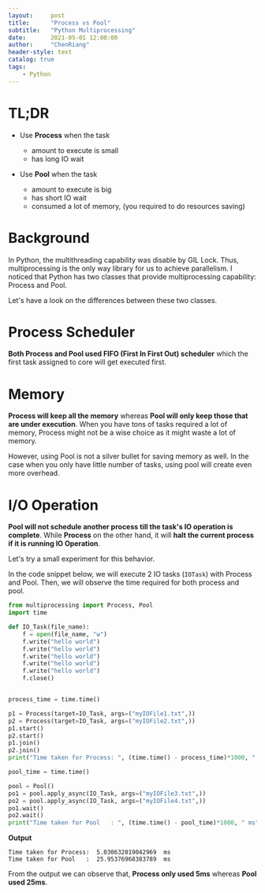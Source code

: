 ```yaml
---
layout:     post
title:      "Process vs Pool"
subtitle:   "Python Multiprocessing" 
date:       2021-05-01 12:00:00
author:     "ChenRiang"
header-style: text
catalog: true
tags:
    - Python
---
```



# TL;DR
- Use **Process** when the task 
    - amount to execute is small  
    - has long IO wait 
    
- Use **Pool** when the task 
    - amount to execute is big
    - has short IO wait 
    - consumed a lot of memory, (you required to do resources saving)
    

# Background 
In Python, the multithreading capability was disable by GIL Lock. Thus, multiprocessing is the only way library for us to achieve parallelism.
I noticed that Python has two classes that provide multiprocessing capability: Process and Pool. <br/>


Let's have a look on the differences between these two classes.



# Process Scheduler 
**Both Process and Pool used FIFO (First In First Out) scheduler** which the first task assigned to core will get executed first.


# Memory
**Process will keep all the memory** whereas **Pool will only keep those that are under execution**. 
When you have tons of tasks required a lot of memory, Process might not be a wise choice as it might waste a lot of memory.


However, using Pool is not a silver bullet for saving memory as well. In the case when you only have little number of tasks, using pool will create even more overhead.  


# I/O Operation
**Pool will not schedule another process till the task's IO operation is complete**. 
While **Process** on the other hand,  it will **halt the current process if it is running IO Operation**.  


Let's try a small experiment for this behavior. 


In the code snippet below, we will execute 2 IO tasks (`IOTask`) with Process and Pool.
Then, we will observe the time required for both process and pool.
```python
from multiprocessing import Process, Pool
import time

def IO_Task(file_name):
    f = open(file_name, "w")
    f.write("hello world")
    f.write("hello world")
    f.write("hello world")
    f.write("hello world")
    f.write("hello world")
    f.close()


process_time = time.time()

p1 = Process(target=IO_Task, args=("myIOFile1.txt",))
p2 = Process(target=IO_Task, args=("myIOFile2.txt",))
p1.start()
p2.start()
p1.join()
p2.join()
print("Time taken for Process: ", (time.time() - process_time)*1000, " ms")

pool_time = time.time()

pool = Pool()
po1 = pool.apply_async(IO_Task, args=("myIOFile3.txt",))
po2 = pool.apply_async(IO_Task, args=("myIOFile4.txt",))
po1.wait()
po2.wait()
print("Time taken for Pool   : ", (time.time() - pool_time)*1000, " ms")

```

**Output**
```text
Time taken for Process:  5.030632019042969  ms
Time taken for Pool   :  25.95376968383789  ms
```

From the output we can observe that, **Process only used 5ms** whereas **Pool used 25ms**.